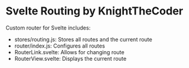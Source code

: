 # Svelte Routing by KnightTheCoder

Custom router for Svelte
includes:
- stores/routing.js: Stores all routes and the current route
- router/index.js: Configures all routes
- RouterLink.svelte: Allows for changing route
- RouterView.svelte: Displays the current route
